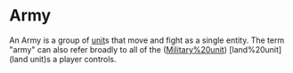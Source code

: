 # Army

An Army is a group of [unit](unit)s that move and fight as a single entity. The term "army" can also refer broadly to all of the ([Military%20unit](military)) [land%20unit](land unit)s a player controls.